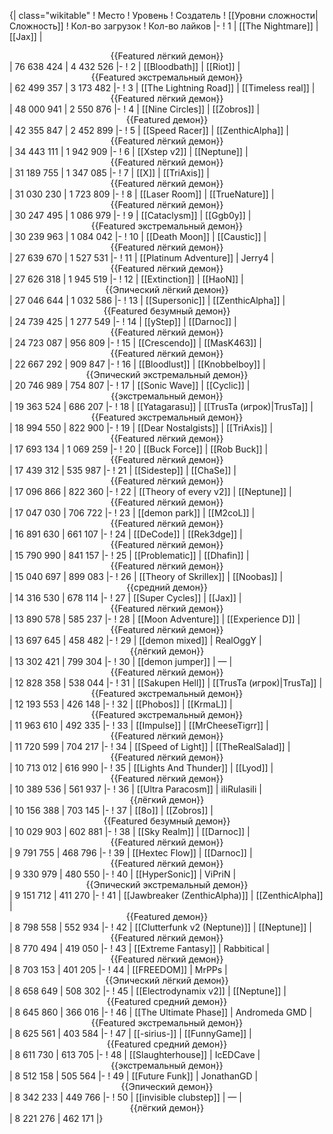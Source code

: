 {| class="wikitable"
! Место
! Уровень
! Создатель
! [[Уровни сложности|Сложность]]
! Кол-во загрузок
! Кол-во лайков
|-
! 1
| [[The Nightmare]]
| [[Jax]]
| <center>{{Featured лёгкий демон}}</center>
| 76 638 424
| 4 432 526
|-
! 2
| [[Bloodbath]]
| [[Riot]]
| <center>{{Featured экстремальный демон}}</center>
| 62 499 357
| 3 173 482
|-
! 3
| [[The Lightning Road]]
| [[Timeless real]]
| <center>{{Featured лёгкий демон}}</center>
| 48 000 941
| 2 550 876
|-
! 4
| [[Nine Circles]]
| [[Zobros]]
| <center>{{Featured демон}}</center>
| 42 355 847
| 2 452 899
|-
! 5
| [[Speed Racer]]
| [[ZenthicAlpha]]
| <center>{{Featured лёгкий демон}}</center>
| 34 443 111
| 1 942 909
|-
! 6
| [[Xstep v2]]
| [[Neptune]]
| <center>{{Featured лёгкий демон}}</center>
| 31 189 755
| 1 347 085
|-
! 7
| [[X]]
| [[TriAxis]]
| <center>{{Featured лёгкий демон}}</center>
| 31 030 230
| 1 723 809
|-
! 8
| [[Laser Room]]
| [[TrueNature]]
| <center>{{Featured лёгкий демон}}</center>
| 30 247 495
| 1 086 979
|-
! 9
| [[Cataclysm]]
| [[Ggb0y]]
| <center>{{Featured экстремальный демон}}</center>
| 30 239 963
| 1 084 042
|-
! 10
| [[Death Moon]]
| [[Caustic]]
| <center>{{Featured лёгкий демон}}</center>
| 27 639 670
| 1 527 531
|-
! 11
| [[Platinum Adventure]]
| Jerry4
| <center>{{Featured лёгкий демон}}</center>
| 27 626 318
| 1 945 519
|-
! 12
| [[Extinction]]
| [[HaoN]]
| <center>{{Эпический лёгкий демон}}</center>
| 27 046 644
| 1 032 586
|-
! 13
| [[Supersonic]]
| [[ZenthicAlpha]]
| <center>{{Featured безумный демон}}</center>
| 24 739 425
| 1 277 549
|-
! 14
| [[yStep]]
| [[Darnoc]]
| <center>{{Featured лёгкий демон}}</center>
| 24 723 087
| 956 809
|-
! 15
| [[Crescendo]]
| [[MasK463]]
| <center>{{Featured лёгкий демон}}</center>
| 22 667 292
| 909 847
|-
! 16
| [[Bloodlust]]
| [[Knobbelboy]]
| <center>{{Эпический экстремальный демон}}</center>
| 20 746 989
| 754 807
|-
! 17
| [[Sonic Wave]]
| [[Cyclic]]
| <center>{{экстремальный демон}}</center>
| 19 363 524
| 686 207
|-
! 18
| [[Yatagarasu]]
| [[TrusTa (игрок)|TrusTa]]
| <center>{{Featured экстремальный демон}}</center>
| 18 994 550
| 822 900
|-
! 19
| [[Dear Nostalgists]]
| [[TriAxis]]
| <center>{{Featured лёгкий демон}}</center>
| 17 693 134
| 1 069 259
|-
! 20
| [[Buck Force]]
| [[Rob Buck]]
| <center>{{Featured лёгкий демон}}</center>
| 17 439 312
| 535 987
|-
! 21
| [[Sidestep]]
| [[ChaSe]]
| <center>{{Featured лёгкий демон}}</center>
| 17 096 866
| 822 360
|-
! 22
| [[Theory of every v2]]
| [[Neptune]]
| <center>{{Featured лёгкий демон}}</center>
| 17 047 030
| 706 722
|-
! 23
| [[demon park]]
| [[M2coL]]
| <center>{{Featured лёгкий демон}}</center>
| 16 891 630
| 661 107
|-
! 24
| [[DeCode]]
| [[Rek3dge]]
| <center>{{Featured лёгкий демон}}</center>
| 15 790 990
| 841 157
|-
! 25
| [[Problematic]]
| [[Dhafin]]
| <center>{{Featured лёгкий демон}}</center>
| 15 040 697
| 899 083
|-
! 26
| [[Theory of Skrillex]]
| [[Noobas]]
| <center>{{средний демон}}</center>
| 14 316 530
| 678 114
|-
! 27
| [[Super Cycles]]
| [[Jax]]
| <center>{{Featured лёгкий демон}}</center>
| 13 890 578
| 585 237
|-
! 28
| [[Moon Adventure]]
| [[Experience D]]
| <center>{{Featured лёгкий демон}}</center>
| 13 697 645
| 458 482
|-
! 29
| [[demon mixed]]
| RealOggY
| <center>{{лёгкий демон}}</center>
| 13 302 421
| 799 304
|-
! 30
| [[demon jumper]]
| —
| <center>{{Featured лёгкий демон}}</center>
| 12 828 358
| 538 044
|-
! 31
| [[Sakupen Hell]]
| [[TrusTa (игрок)|TrusTa]]
| <center>{{Featured экстремальный демон}}</center>
| 12 193 553
| 426 148
|-
! 32
| [[Phobos]]
| [[KrmaL]]
| <center>{{Featured экстремальный демон}}</center>
| 11 963 610
| 492 335
|-
! 33
| [[Impulse]]
| [[MrCheeseTigrr]]
| <center>{{Featured лёгкий демон}}</center>
| 11 720 599
| 704 217
|-
! 34
| [[Speed of Light]]
| [[TheRealSalad]]
| <center>{{Featured лёгкий демон}}</center>
| 10 713 012
| 616 990
|-
! 35
| [[Lights And Thunder]]
| [[Lyod]]
| <center>{{Featured лёгкий демон}}</center>
| 10 389 536
| 561 937
|-
! 36
| [[Ultra Paracosm]]
| iIiRulasiIi
| <center>{{лёгкий демон}}</center>
| 10 156 388
| 703 145
|-
! 37
| [[8o]]
| [[Zobros]]
| <center>{{Featured безумный демон}}</center>
| 10 029 903
| 602 881
|-
! 38
| [[Sky Realm]]
| [[Darnoc]]
| <center>{{Featured лёгкий демон}}</center>
| 9 791 755
| 468 796
|-
! 39
| [[Hextec Flow]]
| [[Darnoc]]
| <center>{{Featured лёгкий демон}}</center>
| 9 330 979
| 480 550
|-
! 40
| [[HyperSonic]]
| ViPriN
| <center>{{Эпический экстремальный демон}}</center>
| 9 151 712
| 411 270
|-
! 41
| [[Jawbreaker (ZenthicAlpha)]]
| [[ZenthicAlpha]]
| <center>{{Featured демон}}</center>
| 8 798 558
| 552 934
|-
! 42
| [[Clutterfunk v2 (Neptune)]]
| [[Neptune]]
| <center>{{Featured лёгкий демон}}</center>
| 8 770 494
| 419 050
|-
! 43
| [[Extreme Fantasy]]
| Rabbitical
| <center>{{Featured лёгкий демон}}</center>
| 8 703 153
| 401 205
|-
! 44
| [[FREEDOM]]
| MrPPs
| <center>{{Эпический лёгкий демон}}</center>
| 8 658 649
| 508 302
|-
! 45
| [[Electrodynamix v2]]
| [[Neptune]]
| <center>{{Featured средний демон}}</center>
| 8 645 860
| 366 016
|-
! 46
| [[The Ultimate Phase]]
| Andromeda GMD
| <center>{{Featured экстремальный демон}}</center>
| 8 625 561
| 403 584
|-
! 47
| [[-sirius-]]
| [[FunnyGame]]
| <center>{{Featured средний демон}}</center>
| 8 611 730
| 613 705
|-
! 48
| [[Slaughterhouse]]
| IcEDCave
| <center>{{экстремальный демон}}</center>
| 8 512 158
| 505 564
|-
! 49
| [[Future Funk]]
| JonathanGD
| <center>{{Эпический демон}}</center>
| 8 342 233
| 449 766
|-
! 50
| [[invisible clubstep]]
| —
| <center>{{лёгкий демон}}</center>
| 8 221 276
| 462 171
|}